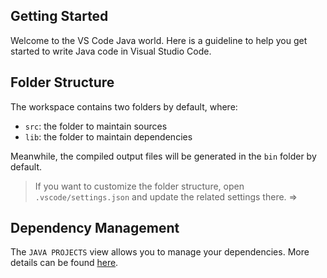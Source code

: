 ## Getting Started

Welcome to the VS Code Java world. Here is a guideline to help you get started to write Java code in Visual Studio Code.

## Folder Structure

The workspace contains two folders by default, where:

- `src`: the folder to maintain sources
- `lib`: the folder to maintain dependencies

Meanwhile, the compiled output files will be generated in the `bin` folder by default.

> If you want to customize the folder structure, open `.vscode/settings.json` and update the related settings there.
=>

## Dependency Management

The `JAVA PROJECTS` view allows you to manage your dependencies. More details can be found [here](https://github.com/microsoft/vscode-java-dependency#manage-dependencies).
